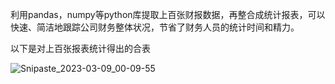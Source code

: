 利用pandas，numpy等python库提取上百张财报数据，再整合成统计报表，可以快速、简洁地跟踪公司财务整体状况，节省了财务人员的统计时间和精力。

以下是对上百张报表统计得出的合表

![Snipaste_2023-03-09_00-09-55](https://cloudimageforsean.oss-cn-hangzhou.aliyuncs.com/Snipaste_2023-03-09_00-09-55.png)

